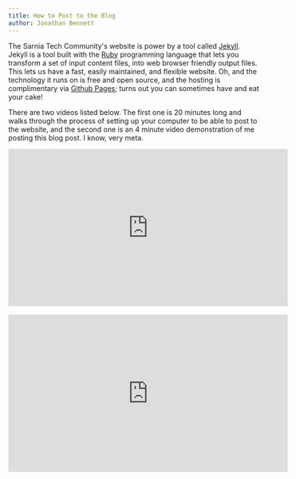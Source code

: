 ```yaml
---
title: How to Post to the Blog
author: Jonathan Bennett
---
```


The Sarnia Tech Community's website is power by a tool called [Jekyll](https://jekyllrb.com). Jekyll is a tool built with the [Ruby](https://www.ruby-lang.org/en/) programming language that lets you transform a set of input content files, into web browser friendly output files. This lets us have a fast, easily maintained, and flexible website. Oh, and the technology it runs on is free and open source, and the hosting is complimentary via [Github Pages](https://pages.github.com); turns out you can sometimes have and eat your cake!

There are two videos listed below. The first one is 20 minutes long and walks through the process of setting up your computer to be able to post to the website, and the second one is an 4 minute video demonstration of me posting this blog post. I know, very meta. 

<div class="has-text-centered">
  <iframe width="560" height="315" src="https://www.youtube.com/embed/N0tKpV7HY0U" frameborder="0" allow="accelerometer; autoplay; encrypted-media; gyroscope; picture-in-picture" allowfullscreen></iframe>
  <br><br>
  <iframe width="560" height="315" src="https://www.youtube.com/embed/j0CBmbbQUuc" frameborder="0" allow="accelerometer; autoplay; encrypted-media; gyroscope; picture-in-picture" allowfullscreen></iframe>
</div>
